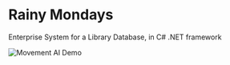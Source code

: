 # Rainy Mondays
 Enterprise System for a Library Database, in C# .NET framework

![Movement AI Demo](https://i.imgur.com/i8X6chb.jpg)
